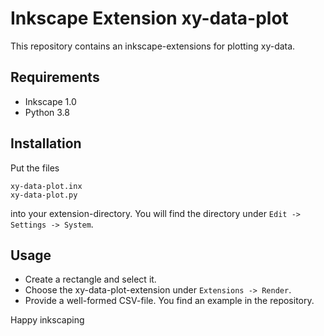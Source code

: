 # Inkscape Extension xy-data-plot
This repository contains an inkscape-extensions for plotting xy-data.
## Requirements
- Inkscape 1.0
- Python 3.8
## Installation
Put the files
```
xy-data-plot.inx
xy-data-plot.py
```
into your extension-directory. You will find the directory under `Edit -> Settings -> System`.

## Usage
- Create a rectangle and select it.
- Choose the xy-data-plot-extension under `Extensions -> Render`.
- Provide a well-formed CSV-file. You find an example in the repository.

Happy inkscaping